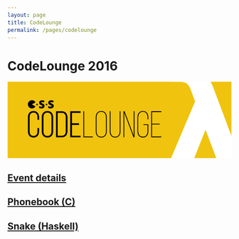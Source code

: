 ```yaml
---
layout: page
title: CodeLounge
permalink: /pages/codelounge
---
```


# CodeLounge 2016

![CodeLounge](/assets/images/contrib/events/2016-11-05-codelounge/codelounge-cover-image.png)

## [Event details](/event/2016/10/31/codelounge)

## [Phonebook (C)](/pages/2016-11-05-codelounge/phonebook)

## [Snake (Haskell)](/pages/2016-11-05-codelounge/snake)
